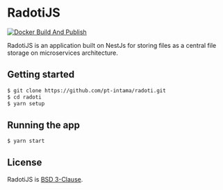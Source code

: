 # RadotiJS

[![Docker Build And Publish](https://github.com/pt-intama/radoti/actions/workflows/docker-image.yml/badge.svg?branch=master)](https://github.com/pt-intama/radoti/actions/workflows/docker-image.yml)

RadotiJS is an application built on NestJs for storing files as a central file storage on microservices architecture.

## Getting started

```bash
$ git clone https://github.com/pt-intama/radoti.git
$ cd radoti
$ yarn setup
```

## Running the app

```bash
$ yarn start
```

## License

RadotiJS is [BSD 3-Clause](LICENSE).
